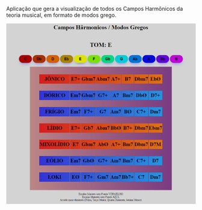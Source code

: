 Aplicação que gera a visualização de todos os Campos Harmônicos da teoria musical, em formato de modos grego.

<img src='PrintScreen.png'>
